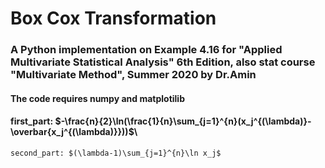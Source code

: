 # Box Cox Transformation
### A Python implementation on Example 4.16 for "Applied Multivariate Statistical Analysis" 6th Edition, also stat course "Multivariate Method", Summer 2020 by Dr.Amin
#### The code requires numpy and matplotilib
#### first_part: $-\frac{n}{2}\ln(\frac{1}{n}\sum_{j=1}^{n}(x_j^{(\lambda)}-\overbar{x_j^{(\lambda)}}))$\\
    second_part: $(\lambda-1)\sum_{j=1}^{n}\ln x_j$
